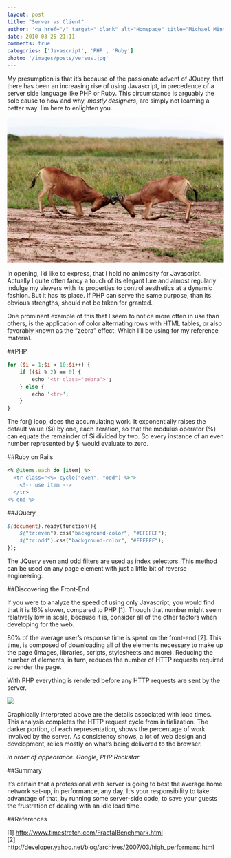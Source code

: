 ```yaml
---
layout: post
title: "Server vs Client"
author: '<a href="/" target="_blank" alt="Homepage" title="Michael Minter">Michael Minter</a>'
date: 2010-03-25 21:11
comments: true
categories: ['Javascript', 'PHP', 'Ruby']
photo: '/images/posts/versus.jpg'
---
```


My presumption is that it’s because of the passionate advent of JQuery, that there has been an increasing rise of using Javascript, in precedence of a server side language like PHP or Ruby. This circumstance is arguably the sole cause to how and why, _mostly designers_, are simply not learning a better way. I’m here to enlighten you.

<!--more-->

<a href="/images/posts/versus.jpg"><img src="/images/posts/versus.jpg" alt="Versus" /></a>

In opening, I’d like to express, that I hold no animosity for Javascript. Actually I quite often fancy a touch of its elegant lure and almost regularly indulge my viewers with its properties to control aesthetics at a dynamic fashion. But it has its place. If PHP can serve the same purpose, than its obvious strengths, should not be taken for granted.

One prominent example of this that I seem to notice more often in use than others, is the  application of color alternating rows with HTML tables, or also favorably known as the “zebra” effect. Which I’ll be using for my reference material.

##PHP

``` perl
for ($i = 1;$i < 10;$i++) {
    if (($i % 2) == 0) {
        echo '<tr class="zebra">';
    } else {
        echo '<tr>';
    }
}
```

The for() loop, does the accumulating work. It exponentially raises the default value ($i) by one, each iteration, so that the modulus operator (%) can equate the remainder of $i divided by two. So every instance of an even number represented by $i would evaluate to zero.

##Ruby on Rails

``` ruby
<% @items.each do |item| %>
  <tr class="<%= cycle("even", "odd") %>">
    <!-- use item -->
  </tr>
<% end %>
```

##JQuery

``` perl
$(document).ready(function(){
    $("tr:even").css("background-color", "#EFEFEF");
    $("tr:odd").css("background-color", "#FFFFFF");
});
```

The JQuery even and odd filters are used as index selectors. This method can be used on any page element with just a little bit of reverse engineering.

##Discovering the Front-End

If you were to analyze the speed of using only Javascript, you would find that it is 16% slower, compared to PHP [1]. Though that number might seem relatively low in scale, because it is, consider all of the other factors when developing for the web.

80% of the average user’s response time is spent on the front-end [2]. This time, is composed of downloading all of the elements necessary to make up the page (Images, libraries, scripts, stylesheets and more). Reducing the number of elements, in turn, reduces the number of HTTP requests required to render the page.

With PHP everything is rendered before any HTTP requests are sent by the server.

<img src="https://chart.googleapis.com/chart?cht=bvs&chs=714x100&chd=t:13,20|87,80&chco=4d89f9,c6d9fd&chbh=20&chds=0,160" style="float:left;" />
<br style="clear:both;" />

Graphically interpreted above are the details associated with load times. This analysis completes the HTTP request cycle from initialization. The darker portion, of each representation, shows the percentage of work involved by the server. As consistency shows, a lot of web design and development, relies mostly on what’s being delivered to the browser.

_in order of appearance: Google, PHP Rockstar_

##Summary

It’s certain that a professional web server is going to best the average home network set-up, in performance, any day. It’s your responsibility to take advantage of that, by running some server-side code, to save your guests the frustration of dealing with an idle load time.

##References

[1] http://www.timestretch.com/FractalBenchmark.html  
[2] http://developer.yahoo.net/blog/archives/2007/03/high_performanc.html